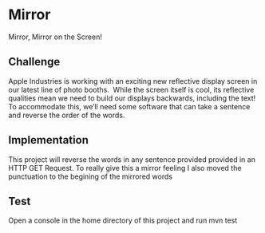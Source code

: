 # Mirror
Mirror, Mirror on the Screen!

## Challenge
Apple Industries is working with an exciting new reflective display screen in our latest line of photo
booths.  While the screen itself is cool, its reflective qualities mean we need to build our displays
backwards, including the text!  To accommodate this, we’ll need some software that can take a
sentence and reverse the order of the words.

## Implementation
This project will reverse the words in any sentence provided provided in an HTTP GET Request.
To really give this a mirror feeling I also moved the punctuation to the begining of the mirrored words

## Test
Open a console in the home directory of this project and run mvn test
